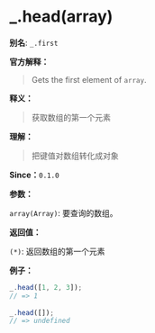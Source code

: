 # _.head(array)

**别名**:  `_.first`

**官方解释：**

> Gets the first element of `array`.

**释义：**

> 获取数组的第一个元素

**理解：**

> 把键值对数组转化成对象

**Since：**`0.1.0`

**参数：**

`array(Array)`:  要查询的数组。

**返回值：**

`(*)`: 返回数组的第一个元素

**例子：**

```javascript
_.head([1, 2, 3]);
// => 1
 
_.head([]);
// => undefined
```


